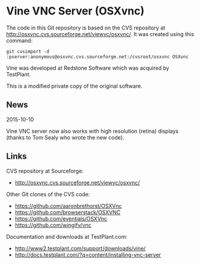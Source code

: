 Vine VNC Server (OSXvnc)
========================

The code in this Git repository is based on the CVS repository at
http://osxvnc.cvs.sourceforge.net/viewvc/osxvnc/.
It was created using this command:

    git cvsimport -d :pserver:anonymous@osxvnc.cvs.sourceforge.net:/cvsroot/osxvnc OSXvnc

Vine was developed at Redstone Software which was acquired by TestPlant.

This is a modified private copy of the original software.

News
----

2015-10-10

Vine VNC server now also works with high resolution (retina) displays
(thanks to Tom Sealy who wrote the new code).

Links
-----

CVS repository at Sourceforge:
* http://osxvnc.cvs.sourceforge.net/viewvc/osxvnc/

Other Git clones of the CVS code:
* https://github.com/aaronbrethorst/OSXVnc
* https://github.com/browserstack/OSXVNC
* https://github.com/eventials/OSXVnc
* https://github.com/wingify/vnc

Documentation and downloads at TestPlant.com:
* http://www2.testplant.com/support/downloads/vine/
* http://docs.testplant.com/?q=content/installing-vnc-server
